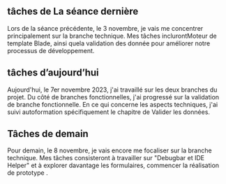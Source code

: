 ## tâches de La séance dernière
Lors de la séance précédente, le 3 novembre, je vais me concentrer principalement sur la branche technique. Mes tâches inclurontMoteur de template Blade, ainsi quela validation des donnée pour améliorer notre processus de développement.
## tâches d’aujourd’hui 
Aujourd'hui, le 7er novembre 2023, j'ai travaillé sur les deux branches du projet. Du côté de branches fonctionnelles, j'ai progressé sur la validation de branche fonctionnelle. En ce qui concerne les aspects techniques, j'ai suivi autoformation spécifiquement le chapitre de Valider les données.

## Tâches de demain 
Pour demain, le 8 novembre, je vais encore me focaliser sur la branche technique. Mes tâches consisteront à travailler sur "Debugbar et IDE Helper" et à explorer davantage les formulaires, commencer la réalisation de prototype .
